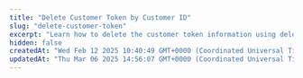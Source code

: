 ```yaml
---
title: "Delete Customer Token by Customer ID"
slug: "delete-customer-token"
excerpt: "Learn how to delete the customer token information using delete customer token API."
hidden: false
createdAt: "Wed Feb 12 2025 10:40:49 GMT+0000 (Coordinated Universal Time)"
updatedAt: "Thu Mar 06 2025 14:56:07 GMT+0000 (Coordinated Universal Time)"
---
```

